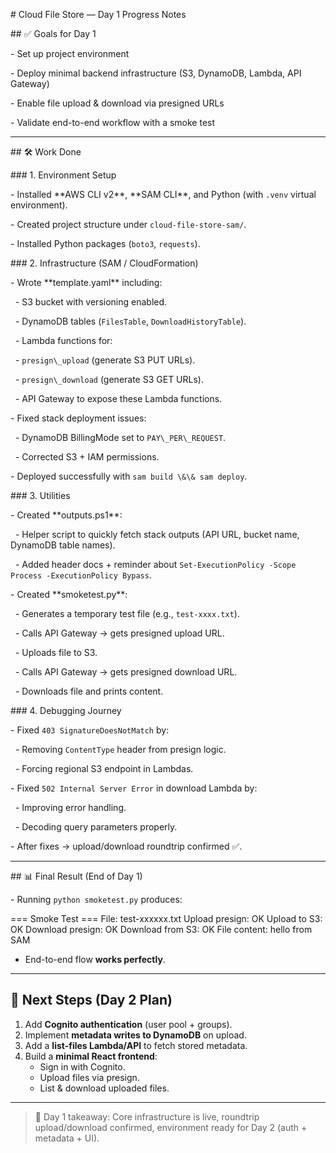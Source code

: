 \# Cloud File Store — Day 1 Progress Notes



\## ✅ Goals for Day 1

\- Set up project environment

\- Deploy minimal backend infrastructure (S3, DynamoDB, Lambda, API Gateway)

\- Enable file upload \& download via presigned URLs

\- Validate end-to-end workflow with a smoke test



---



\## 🛠️ Work Done



\### 1. Environment Setup

\- Installed \*\*AWS CLI v2\*\*, \*\*SAM CLI\*\*, and Python (with `.venv` virtual environment).

\- Created project structure under `cloud-file-store-sam/`.

\- Installed Python packages (`boto3`, `requests`).



\### 2. Infrastructure (SAM / CloudFormation)

\- Wrote \*\*template.yaml\*\* including:

&nbsp; - S3 bucket with versioning enabled.

&nbsp; - DynamoDB tables (`FilesTable`, `DownloadHistoryTable`).

&nbsp; - Lambda functions for:

&nbsp;   - `presign\_upload` (generate S3 PUT URLs).

&nbsp;   - `presign\_download` (generate S3 GET URLs).

&nbsp; - API Gateway to expose these Lambda functions.

\- Fixed stack deployment issues:

&nbsp; - DynamoDB BillingMode set to `PAY\_PER\_REQUEST`.

&nbsp; - Corrected S3 + IAM permissions.

\- Deployed successfully with `sam build \&\& sam deploy`.



\### 3. Utilities

\- Created \*\*outputs.ps1\*\*:

&nbsp; - Helper script to quickly fetch stack outputs (API URL, bucket name, DynamoDB table names).

&nbsp; - Added header docs + reminder about `Set-ExecutionPolicy -Scope Process -ExecutionPolicy Bypass`.

\- Created \*\*smoketest.py\*\*:

&nbsp; - Generates a temporary test file (e.g., `test-xxxx.txt`).

&nbsp; - Calls API Gateway → gets presigned upload URL.

&nbsp; - Uploads file to S3.

&nbsp; - Calls API Gateway → gets presigned download URL.

&nbsp; - Downloads file and prints content.



\### 4. Debugging Journey

\- Fixed `403 SignatureDoesNotMatch` by:

&nbsp; - Removing `ContentType` header from presign logic.

&nbsp; - Forcing regional S3 endpoint in Lambdas.

\- Fixed `502 Internal Server Error` in download Lambda by:

&nbsp; - Improving error handling.

&nbsp; - Decoding query parameters properly.

\- After fixes → upload/download roundtrip confirmed ✅.



---



\## 📊 Final Result (End of Day 1)

\- Running `python smoketest.py` produces:

=== Smoke Test ===
File: test-xxxxxx.txt
Upload presign: OK
Upload to S3: OK
Download presign: OK
Download from S3: OK
File content: hello from SAM


- End-to-end flow **works perfectly**.

---

## 🚀 Next Steps (Day 2 Plan)
1. Add **Cognito authentication** (user pool + groups).
2. Implement **metadata writes to DynamoDB** on upload.
3. Add a **list-files Lambda/API** to fetch stored metadata.
4. Build a **minimal React frontend**:
   - Sign in with Cognito.
   - Upload files via presign.
   - List & download uploaded files.

---

> 📌 Day 1 takeaway: Core infrastructure is live, roundtrip upload/download confirmed, environment ready for Day 2 (auth + metadata + UI).


